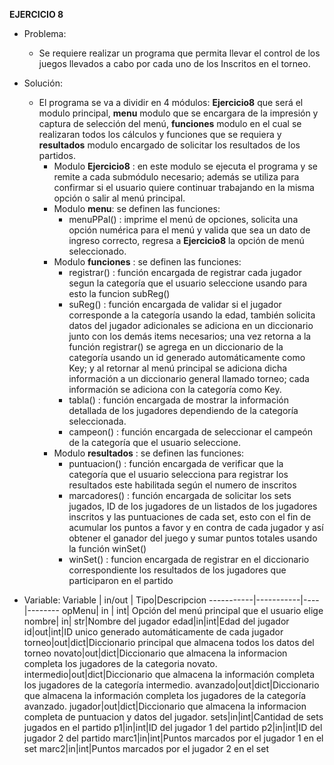 ﻿**EJERCICIO 8**
* Problema: 
	* Se requiere realizar un programa que permita llevar el control de los juegos llevados a cabo por cada uno de los Inscritos en el torneo.

* Solución: 
	* El programa se va a dividir en 4 módulos: **Ejercicio8** que será el modulo principal, **menu** modulo que se encargara de la impresión y captura de selección del menú, **funciones** modulo en el cual se realizaran todos los cálculos y funciones que se requiera y **resultados** modulo encargado de solicitar los resultados de los partidos.
		* Modulo **Ejercicio8** : en este modulo se ejecuta el programa y se remite a cada submódulo necesario; además se utiliza para confirmar si el usuario quiere continuar trabajando en la misma opción o salir al menú principal.
		* Modulo **menu**: se definen las funciones:
			* menuPPal() : imprime el menú de opciones, solicita una opción numérica para el menú y valida que sea un dato de ingreso correcto, regresa a **Ejercicio8** la opción de menú seleccionado.
		* Modulo **funciones** : se definen las funciones:
			* registrar() : función encargada de registrar cada jugador segun la categoría que el usuario seleccione usando para esto la funcion subReg() 
			* suReg() : función encargada de validar si el jugador corresponde a la categoría usando la edad, también solicita datos del jugador adicionales se adiciona en un diccionario junto con los demás items necesarios; una vez retorna a la función registrar() se agrega en un diccionario de la categoría usando un id generado automáticamente como Key; y al retornar al menú principal se adiciona dicha información a un diccionario general llamado  torneo; cada información se adiciona con la categoría como Key.
			* tabla() : función encargada de mostrar la información detallada de los jugadores dependiendo de la categoría seleccionada.
			* campeon() : función encargada de seleccionar el campeón de la categoría que el usuario seleccione.
		* Modulo **resultados** : se definen las funciones:
			* puntuacion() : función encargada de verificar que la categoría que el usuario selecciona para registrar los resultados este habilitada según el numero de inscritos
			* marcadores() : función encargada de solicitar los sets jugados, ID de los jugadores de un listados de los jugadores inscritos y las puntuaciones de cada set, esto con el fin de acumular los puntos a favor y en contra de cada jugador y así obtener el ganador del juego y sumar puntos totales usando la función winSet()
			* winSet() : funcion encargada de registrar en el diccionario correspondiente los resultados de los jugadores que participaron en el partido
* Variable:
	 Variable	|	in/out	|	Tipo|Descripcion
	-----------|-----------|----|--------
	 opMenu|	in	| int| Opción del menú principal que el usuario elige
  nombre| in| str|Nombre del jugador
  edad|in|int|Edad del jugador
  id|out|int|ID unico generado automáticamente de cada jugador
  torneo|out|dict|Diccionario principal que almacena todos los datos del torneo
  novato|out|dict|Diccionario que almacena la informacion completa los jugadores de la categoria novato.
    intermedio|out|dict|Diccionario que almacena la información completa los jugadores de la categoría intermedio.
     avanzado|out|dict|Diccionario que almacena la información completa los jugadores de la categoría avanzado.
     jugador|out|dict|Diccionario que almacena la informacion completa de puntuacion y datos del jugador.
  sets|in|int|Cantidad de sets jugados en el partido
  p1|in|int|ID del jugador 1 del partido
  p2|in|int|ID del jugador 2 del partido
  marc1|in|int|Puntos marcados por el jugador 1 en el set
  marc2|in|int|Puntos marcados por el jugador 2 en el set
